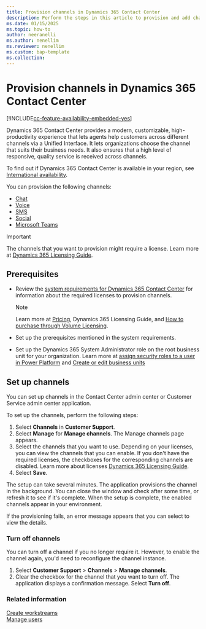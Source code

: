 ```yaml
---
title: Provision channels in Dynamics 365 Contact Center
description: Perform the steps in this article to provision and add channels so that you can start using the product.
ms.date: 01/15/2025
ms.topic: how-to
author: neeranelli
ms.author: nenellim
ms.reviewer: nenellim
ms.custom: bap-template
ms.collection:
---
```


# Provision channels in Dynamics 365 Contact Center

[!INCLUDE[cc-feature-availability-embedded-yes](../includes/cc-feature-availability-embedded-yes.md)]

Dynamics 365 Contact Center provides a modern, customizable, high-productivity experience that lets agents help customers across different channels via a Unified Interface. It lets organizations choose the channel that suits their business needs. It also ensures that a high level of responsive, quality service is received across channels.

To find out if Dynamics 365 Contact Center is available in your region, see [International availability](international-availability.md).

You can provision the following channels:

- [Chat](/dynamics365/customer-service/administer/set-up-chat-widget)
- [Voice](/dynamics365/customer-service/administer/voice-channel)
- [SMS](/dynamics365/customer-service/administer/configure-sms-channel)
- [Social](/dynamics365/customer-service/use/channels)
- [Microsoft Teams](/dynamics365/customer-service/administer/configure-microsoft-teams)

> [!IMPORTANT]
> The channels that you want to provision might require a license. Learn more at [Dynamics 365 Licensing Guide](https://go.microsoft.com/fwlink/p/?LinkId=866544).

## Prerequisites

- Review the [system requirements for Dynamics 365 Contact Center](system-requirements-contact-center.md) for information about the required licenses to provision channels.
  
    > [!NOTE]
    > Learn more at [Pricing](https://www.microsoft.com/dynamics-365/products/contact-center/pricing), Dynamics 365 Licensing Guide, and [How to purchase through Volume Licensing](https://www.microsoft.com/en-us/licensing/how-to-buy/how-to-buy).

- Set up the prerequisites mentioned in the system requirements.
- Set up the Dynamics 365 System Administrator role on the root business unit for your organization. Learn more at [assign security roles to a user in Power Platform](/power-platform/admin/assign-security-roles) and [Create or edit business units](/power-platform/admin/create-edit-business-units)

## Set up channels

You can set up channels in the Contact Center admin center or Customer Service admin center application.

To set up the channels, perform the following steps:

1. Select **Channels** in **Customer Support**. 
1. Select **Manage** for **Manage channels**. The Manage channels page appears. 
1. Select the channels that you want to use. 
    Depending on your licenses, you can view the channels that you can enable. If you don't have the required licenses, the checkboxes for the corresponding channels are disabled. Learn more about licenses [Dynamics 365 Licensing Guide](https://go.microsoft.com/fwlink/p/?LinkId=866544).
1. Select **Save**.

The setup can take several minutes. The application provisions the channel in the background. You can close the window and check after some time, or refresh it to see if it's complete. When the setup is complete, the enabled channels appear in your environment.

If the provisioning fails, an error message appears that you can select to view the details.

### Turn off channels

You can turn off a channel if you no longer require it. However, to enable the channel again, you'd need to reconfigure the channel instance.

1. Select  **Customer Support** > **Channels** > **Manage channels**. 
1. Clear the checkbox for the channel that you want to turn off. The application displays a confirmation message. Select **Turn off**.

### Related information

[Create workstreams](/dynamics365/customer-service/administer/create-workstreams)   
[Manage users](/dynamics365/customer-service/administer/users-user-profiles)   


